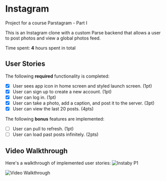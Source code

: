 # Instagram
Project for a course
 Parstagram - Part I

This is an Instagram clone with a custom Parse backend that allows a user to post photos and view a global photos feed.

Time spent: **4** hours spent in total

## User Stories

The following **required** functionality is completed:

- [x] User sees app icon in home screen and styled launch screen. (1pt)
- [x] User can sign up to create a new account. (1pt)
- [x] User can log in. (1pt)
- [x] User can take a photo, add a caption, and post it to the server. (3pt)
- [x] User can view the last 20 posts. (4pts)

The following **bonus** features are implemented:

- [ ] User can pull to refresh. (1pt)
- [ ] User can load past posts infinitely. (2pts)

## Video Walkthrough

Here's a walkthrough of implemented user stories:
![Instaby P1](https://user-images.githubusercontent.com/97801601/156832037-802ac2c5-406b-4f85-a6e7-74ecef5fc48d.gif)



<img src='http://i.imgur.com/link/to/your/gif/file.gif' title='Video Walkthrough' width='' alt='Video Walkthrough' />
